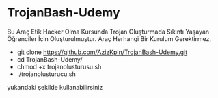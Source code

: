 # TrojanBash-Udemy
Bu Araç Etik Hacker Olma Kursunda Trojan Oluşturmada Sıkıntı Yaşayan Öğrenciler İçin Oluşturulmuştur.
Araç Herhangi Bir Kurulum Gerektirmez,
* git clone https://github.com/AzizKpln/TrojanBash-Udemy.git
* cd TrojanBash-Udemy/
* chmod +x trojanolusturusu.sh
* ./trojanolusturucu.sh 

yukarıdaki şekilde kullanabilirsiniz
